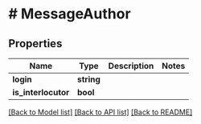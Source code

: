 # # MessageAuthor

## Properties

Name | Type | Description | Notes
------------ | ------------- | ------------- | -------------
**login** | **string** |  |
**is_interlocutor** | **bool** |  |

[[Back to Model list]](../../README.md#models) [[Back to API list]](../../README.md#endpoints) [[Back to README]](../../README.md)
